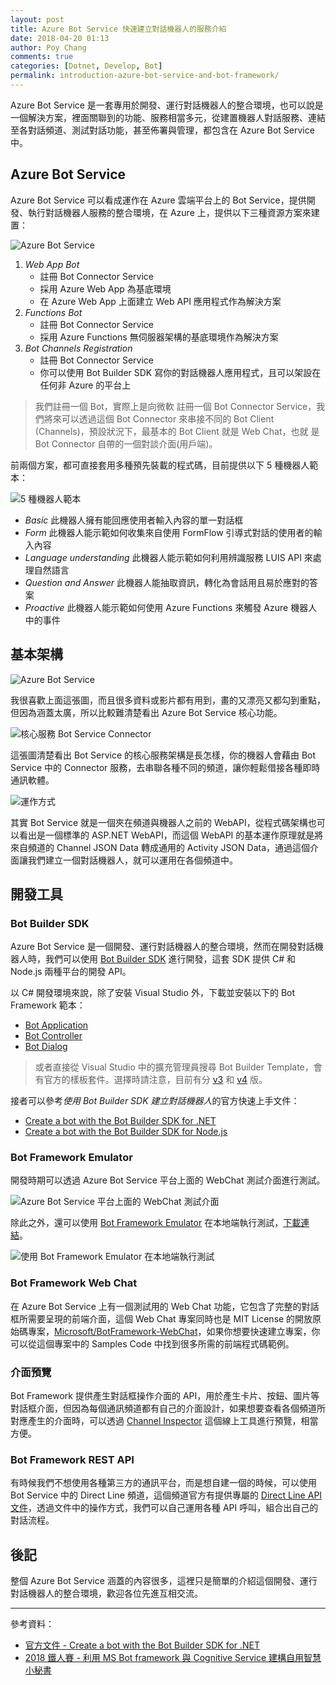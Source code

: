 ```yaml
---
layout: post
title: Azure Bot Service 快速建立對話機器人的服務介紹
date: 2018-04-20 01:13
author: Poy Chang
comments: true
categories: [Dotnet, Develop, Bot]
permalink: introduction-azure-bot-service-and-bot-framework/
---
```

Azure Bot Service 是一套專用於開發、運行對話機器人的整合環境，也可以說是一個解決方案，裡面關聯到的功能、服務相當多元，從建置機器人對話服務、連結至各對話頻道、測試對話功能，甚至佈署與管理，都包含在 Azure Bot Service 中。

## Azure Bot Service

Azure Bot Service 可以看成運作在 Azure 雲端平台上的 Bot Service，提供開發、執行對話機器人服務的整合環境，在 Azure 上，提供以下三種資源方案來建置：

![Azure Bot Service](https://i.imgur.com/gaxn66h.png)

1. *Web App Bot*
	* 註冊 Bot Connector Service
	* 採用 Azure Web App 為基底環境
	* 在 Azure Web App 上面建立 Web API 應用程式作為解決方案
2. *Functions Bot*
	* 註冊 Bot Connector Service
	* 採用 Azure Functions 無伺服器架構的基底環境作為解決方案
3. *Bot Channels Registration*
	* 註冊 Bot Connector Service
	* 你可以使用 Bot Builder SDK 寫你的對話機器人應用程式，且可以架設在任何非 Azure 的平台上

>我們註冊一個 Bot，實際上是向微軟 註冊一個 Bot Connector Service，我們將來可以透過這個 Bot Connector 來串接不同的 Bot Client (Channels)，預設狀況下，最基本的 Bot Client 就是 Web Chat，也就 是 Bot Connector 自帶的一個對談介面(用戶端)。

前兩個方案，都可直接套用多種預先裝載的程式碼，目前提供以下 5 種機器人範本：

![5 種機器人範本](https://i.imgur.com/zt9sPN1.png)

* *Basic* 此機器人擁有能回應使用者輸入內容的單一對話框
* *Form* 此機器人能示範如何收集來自使用 FormFlow 引導式對話的使用者的輸入內容
* *Language understanding* 此機器人能示範如何利用辨識服務 LUIS API 來處理自然語言
* *Question and Answer* 此機器人能抽取資訊，轉化為會話用且易於應對的答案
* *Proactive* 此機器人能示範如何使用 Azure Functions 來觸發 Azure 機器人中的事件

## 基本架構

![Azure Bot Service](https://i.imgur.com/l2hM5TN.png)

我很喜歡上面這張圖，而且很多資料或影片都有用到，畫的又漂亮又都勾到重點，但因為涵蓋太廣，所以比較難清楚看出 Azure Bot Service 核心功能。

![核心服務 Bot Service Connector](https://i.imgur.com/kKR2xe6.png)

這張圖清楚看出 Bot Service 的核心服務架構是長怎樣，你的機器人會藉由 Bot Service 中的 Connector 服務，去串聯各種不同的頻道，讓你輕鬆借接各種即時通訊軟體。

![運作方式](https://i.imgur.com/0IcJ7Lm.gif)

其實 Bot Service 就是一個夾在頻道與機器人之前的 WebAPI，從程式碼架構也可以看出是一個標準的 ASP.NET WebAPI，而這個 WebAPI 的基本運作原理就是將來自頻道的 Channel JSON Data 轉成通用的 Activity JSON Data，通過這個介面讓我們建立一個對話機器人，就可以運用在各個頻道中。

## 開發工具

### Bot Builder SDK

Azure Bot Service 是一個開發、運行對話機器人的整合環境，然而在開發對話機器人時，我們可以使用 [Bot Builder SDK](https://github.com/Microsoft/BotBuilder) 進行開發，這套 SDK 提供 C# 和 Node.js 兩種平台的開發 API。

以 C# 開發環境來說，除了安裝 Visual Studio 外，下載並安裝以下的 Bot Framework 範本：

* [Bot Application](http://aka.ms/bf-bc-vstemplate)
* [Bot Controller](http://aka.ms/bf-bc-vscontrollertemplate)
* [Bot Dialog](http://aka.ms/bf-bc-vsdialogtemplate)

>或者直接從 Visual Studio 中的擴充管理員搜尋 Bot Builder Template，會有官方的樣板套件。選擇時請注意，目前有分 [v3](https://marketplace.visualstudio.com/items?itemName=BotBuilder.BotBuilderV3) 和 [v4](https://marketplace.visualstudio.com/items?itemName=BotBuilder.botbuilderv4) 版。

接者可以參考*使用 Bot Builder SDK 建立對話機器人*的官方快速上手文件：

* [Create a bot with the Bot Builder SDK for .NET](https://docs.microsoft.com/en-us/bot-framework/dotnet/bot-builder-dotnet-quickstart?WT.mc_id=DT-MVP-5003022)
* [Create a bot with the Bot Builder SDK for Node.js](https://docs.microsoft.com/en-us/azure/bot-service/nodejs/bot-builder-nodejs-quickstart?WT.mc_id=AZ-MVP-5003022)

### Bot Framework Emulator

開發時期可以透過 Azure Bot Service 平台上面的 WebChat 測試介面進行測試。

![Azure Bot Service 平台上面的 WebChat 測試介面](https://i.imgur.com/FUYCTtl.png)

除此之外，還可以使用 [Bot Framework Emulator](https://github.com/Microsoft/BotFramework-Emulator) 在本地端執行測試，[下載連結](https://github.com/Microsoft/BotFramework-Emulator/releases)。

![使用 Bot Framework Emulator 在本地端執行測試](https://i.imgur.com/qrIj8jH.png)

### Bot Framework Web Chat

在 Azure Bot Service 上有一個測試用的 Web Chat 功能，它包含了完整的對話框所需要呈現的前端介面，這個 Web Chat 專案同時也是 MIT License 的開放原始碼專案，[Microsoft/BotFramework-WebChat](https://github.com/Microsoft/BotFramework-WebChat)，如果你想要快速建立專案，你可以從這個專案中的 Samples Code 中找到很多所需的前端程式碼範例。

### 介面預覽

Bot Framework 提供產生對話框操作介面的 API，用於產生卡片、按鈕、圖片等對話框介面，但因為每個通訊頻道都有自己的介面設計，如果想要查看各個頻道所對應產生的介面時，可以透過 [Channel Inspector](https://docs.botframework.com/en-us/channel-inspector/channels/WebChat/) 這個線上工具進行預覽，相當方便。

### Bot Framework REST API

有時候我們不想使用各種第三方的通訊平台，而是想自建一個的時候，可以使用 Bot Service 中的 Direct Line 頻道，這個頻道官方有提供專屬的 [Direct Line API 文件](https://docs.microsoft.com/en-us/azure/bot-service/rest-api/bot-framework-rest-direct-line-3-0-concepts?WT.mc_id=AZ-MVP-5003022)，透過文件中的操作方式，我們可以自己運用各種 API 呼叫，組合出自己的對話流程。

## 後記

整個 Azure Bot Service 涵蓋的內容很多，這裡只是簡單的介紹這個開發、運行對話機器人的整合環境，歡迎各位先進互相交流。

----------

參考資料：

* [官方文件 - Create a bot with the Bot Builder SDK for .NET](https://docs.microsoft.com/en-us/bot-framework/dotnet/bot-builder-dotnet-quickstart?WT.mc_id=DT-MVP-5003022)
* [2018 鐵人賽 - 利用 MS Bot framework 與 Cognitive Service 建構自用智慧小秘書](https://ithelp.ithome.com.tw/users/20091494/ironman/1411)
